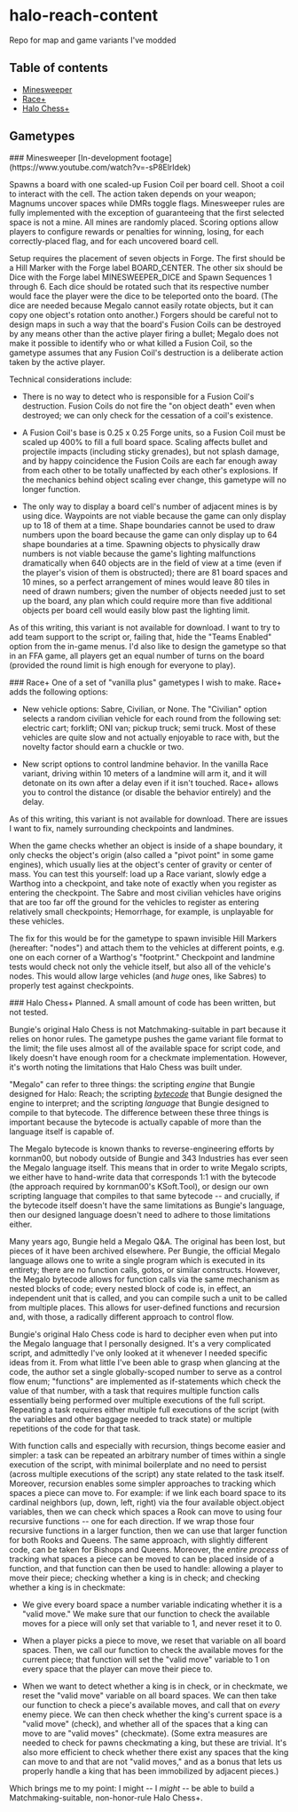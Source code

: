 # halo-reach-content
 Repo for map and game variants I've modded

## Table of contents
* <a href="#minesweeper">Minesweeper</a>
* <a href="#race-plus">Race+</a>
* <a href="#halo-chess-plus">Halo Chess+</a>

## Gametypes
<a name="minesweeper"/>
### Minesweeper
[In-development footage](https://www.youtube.com/watch?v=-sP8ElrIdek)

Spawns a board with one scaled-up Fusion Coil per board cell. Shoot a coil to interact with the cell. The action taken depends on your weapon; Magnums uncover spaces while DMRs toggle flags. Minesweeper rules are fully implemented with the exception of guaranteeing that the first selected space is not a mine. All mines are randomly placed. Scoring options allow players to configure rewards or penalties for winning, losing, for each correctly-placed flag, and for each uncovered board cell.

Setup requires the placement of seven objects in Forge. The first should be a Hill Marker with the Forge label BOARD_CENTER. The other six should be Dice with the Forge label MINESWEEPER_DICE and Spawn Sequences 1 through 6. Each dice should be rotated such that its respective number would face the player were the dice to be teleported onto the board. (The dice are needed because Megalo cannot easily rotate objects, but it can copy one object's rotation onto another.) Forgers should be careful not to design maps in such a way that the board's Fusion Coils can be destroyed by any means other than the active player firing a bullet; Megalo does not make it possible to identify who or what killed a Fusion Coil, so the gametype assumes that any Fusion Coil's destruction is a deliberate action taken by the active player.

Technical considerations include:

* There is no way to detect who is responsible for a Fusion Coil's destruction. Fusion Coils do not fire the "on object death" even when destroyed; we can only check for the cessation of a coil's existence.

* A Fusion Coil's base is 0.25 x 0.25 Forge units, so a Fusion Coil must be scaled up 400% to fill a full board space. Scaling affects bullet and projectile impacts (including sticky grenades), but not splash damage, and by happy coincidence the Fusion Coils are each far enough away from each other to be totally unaffected by each other's explosions. If the mechanics behind object scaling ever change, this gametype will no longer function.

* The only way to display a board cell's number of adjacent mines is by using dice. Waypoints are not viable because the game can only display up to 18 of them at a time. Shape boundaries cannot be used to draw numbers upon the board because the game can only display up to 64 shape boundaries at a time. Spawning objects to physically draw numbers is not viable because the game's lighting malfunctions dramatically when 640 objects are in the field of view at a time (even if the player's vision of them is obstructed); there are 81 board spaces and 10 mines, so a perfect arrangement of mines would leave 80 tiles in need of drawn numbers; given the number of objects needed just to set up the board, any plan which could require more than five additional objects per board cell would easily blow past the lighting limit.

As of this writing, this variant is not available for download. I want to try to add team support to the script or, failing that, hide the "Teams Enabled" option from the in-game menus. I'd also like to design the gametype so that in an FFA game, all players get an equal number of turns on the board (provided the round limit is high enough for everyone to play).

<a name="race-plus"/>
### Race+
One of a set of "vanilla plus" gametypes I wish to make. Race+ adds the following options:

* New vehicle options: Sabre, Civilian, or None. The "Civilian" option selects a random civilian vehicle for each round from the following set: electric cart; forklift; ONI van; pickup truck; semi truck. Most of these vehicles are quite slow and not actually enjoyable to race with, but the novelty factor should earn a chuckle or two.

* New script options to control landmine behavior. In the vanilla Race variant, driving within 10 meters of a landmine will arm it, and it will detonate on its own after a delay even if it isn't touched. Race+ allows you to control the distance (or disable the behavior entirely) and the delay.

As of this writing, this variant is not available for download. There are issues I want to fix, namely surrounding checkpoints and landmines.

When the game checks whether an object is inside of a shape boundary, it only checks the object's origin (also called a "pivot point" in some game engines), which usually lies at the object's center of gravity or center of mass. You can test this yourself: load up a Race variant, slowly edge a Warthog into a checkpoint, and take note of exactly when you register as entering the checkpoint. The Sabre and most civilian vehicles have origins that are too far off the ground for the vehicles to register as entering relatively small checkpoints; Hemorrhage, for example, is unplayable for these vehicles.

The fix for this would be for the gametype to spawn invisible Hill Markers (hereafter: "nodes") and attach them to the vehicles at different points, e.g. one on each corner of a Warthog's "footprint." Checkpoint and landmine tests would check not only the vehicle itself, but also all of the vehicle's nodes. This would allow large vehicles (and *huge* ones, like Sabres) to properly test against checkpoints.

<a name="halo-chess-plus"/>
### Halo Chess+
Planned. A small amount of code has been written, but not tested.

Bungie's original Halo Chess is not Matchmaking-suitable in part because it relies on honor rules. The gametype pushes the game variant file format to the limit; the file uses almost all of the available space for script code, and likely doesn't have enough room for a checkmate implementation. However, it's worth noting the limitations that Halo Chess was built under.

"Megalo" can refer to three things: the scripting *engine* that Bungie designed for Halo: Reach; the scripting *[bytecode](https://en.wikipedia.org/wiki/Bytecode)* that Bungie designed the engine to interpret; and the scripting *language* that Bungie designed to compile to that bytecode. The difference between these three things is important because the bytecode is actually capable of more than the language itself is capable of.

The Megalo bytecode is known thanks to reverse-engineering efforts by kornman00, but nobody outside of Bungie and 343 Industries has ever seen the Megalo language itself. This means that in order to write Megalo scripts, we either have to hand-write data that corresponds 1:1 with the bytecode (the approach required by kornman00's KSoft.Tool), or design our own scripting language that compiles to that same bytecode -- and crucially, if the bytecode itself doesn't have the same limitations as Bungie's language, then our designed language doesn't need to adhere to those limitations either.

Many years ago, Bungie held a Megalo Q&A. The original has been lost, but pieces of it have been archived elsewhere. Per Bungie, the official Megalo language allows one to write a single program which is executed in its entirety; there are no function calls, gotos, or similar constructs. However, the Megalo bytecode allows for function calls via the same mechanism as nested blocks of code; every nested block of code is, in effect, an independent unit that is called, and you can compile such a unit to be called from multiple places. This allows for user-defined functions and recursion and, with those, a radically different approach to control flow.

Bungie's original Halo Chess code is hard to decipher even when put into the Megalo language that I personally designed. It's a very complicated script, and admittedly I've only looked at it whenever I needed specific ideas from it. From what little I've been able to grasp when glancing at the code, the author set a single globally-scoped number to serve as a control flow enum; "functions" are implemented as if-statements which check the value of that number, with a task that requires multiple function calls essentially being performed over multiple executions of the full script. Repeating a task requires either multiple full executions of the script (with the variables and other baggage needed to track state) or multiple repetitions of the code for that task.

With function calls and especially with recursion, things become easier and simpler: a task can be repeated an arbitrary number of times within a single execution of the script, with minimal boilerplate and no need to persist (across multiple executions of the script) any state related to the task itself. Moreover, recursion enables some simpler approaches to tracking which spaces a piece can move to. For example: if we link each board space to its cardinal neighbors (up, down, left, right) via the four available object.object variables, then we can check which spaces a Rook can move to using four recursive functions -- one for each direction. If we wrap those four recursive functions in a larger function, then we can use that larger function for both Rooks and Queens. The same approach, with slightly different code, can be taken for Bishops and Queens. Moreover, the *entire process* of tracking what spaces a piece can be moved to can be placed inside of a function, and that function can then be used to handle: allowing a player to move their piece; checking whether a king is in check; and checking whether a king is in checkmate:

* We give every board space a number variable indicating whether it is a "valid move." We make sure that our function to check the available moves for a piece will only set that variable to 1, and never reset it to 0.

* When a player picks a piece to move, we reset that variable on all board spaces. Then, we call our function to check the available moves for the current piece; that function will set the "valid move" variable to 1 on every space that the player can move their piece to.

* When we want to detect whether a king is in check, or in checkmate, we reset the "valid move" variable on all board spaces. We can then take our function to check a piece's available moves, and call that on *every* enemy piece. We can then check whether the king's current space is a "valid move" (check), and whether all of the spaces that a king can move to are "valid moves" (checkmate). (Some extra measures are needed to check for pawns checkmating a king, but these are trivial. It's also more efficient to check whether there exist any spaces that the king can move to and that are not "valid moves," and as a bonus that lets us properly handle a king that has been immobilized by adjacent pieces.)

Which brings me to my point: I might -- I *might* -- be able to build a Matchmaking-suitable, non-honor-rule Halo Chess+.